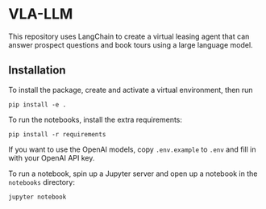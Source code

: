 # VLA-LLM

This repository uses LangChain to create a virtual leasing agent that can answer prospect questions and book tours
using a large language model.

## Installation

To install the package, create and activate a virtual environment, then run

```
pip install -e .
```

To run the notebooks, install the extra requirements:

```
pip install -r requirements
```

If you want to use the OpenAI models, copy `.env.example` to `.env` and fill in with your OpenAI API key.

To run a notebook, spin up a Jupyter server and open up a notebook in the `notebooks` directory:

```
jupyter notebook
```
